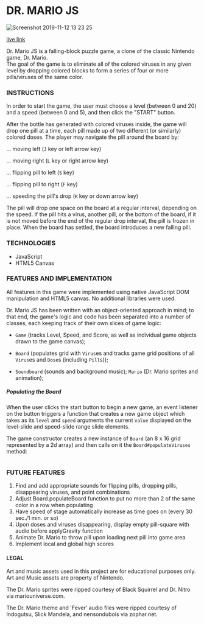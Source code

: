 # DR. MARIO JS

![Screenshot 2019-11-12 13 23 25](https://user-images.githubusercontent.com/52052943/68712487-af03b600-0550-11ea-8b34-9feb57a93bc0.png)

[live link](https://kedholmmoch.github.io/Dr-Mario-JS/)

Dr. Mario JS is a falling-block puzzle game, a clone of the classic Nintendo game, Dr. Mario.     
The goal of the game is to eliminate all of the colored viruses in any given level
by dropping colored blocks to form a series of four or more pills/viruses of the same color.


### INSTRUCTIONS

In order to start the game, the user must choose a level (between 0 and 20) and a speed
(between 0 and 5), and then click the "START" button.

After the bottle has generated with colored viruses inside, the game will drop one pill
at a time, each pill made up of two different (or similarly) colored doses. The player
may navigate the pill around the board by:

... moving left (`J` key or left arrow key)

... moving right (`L` key or right arrow key)

... flipping pill to left (`S` key)

... flipping pill to right (`F` key)

... speeding the pill's drop (`K` key or down arrow key)


The pill will drop one space on the board at a regular interval, depending on the
speed. 
If the pill hits a virus, another pill, or the bottom of the board, if it
is not moved before the end of the regular drop interval, the pill is frozen in
place. 
When the board has settled, the board introduces a new falling pill.


### TECHNOLOGIES

- JavaScript
- HTML5 Canvas


### FEATURES AND IMPLEMENTATION

All features in this game were implemented using native JavaScript DOM manipulation 
and HTML5 canvas. No additional libraries were used.

Dr. Mario JS has been written with an object-oriented approach in mind; to that end, the game's logic and
code has been separated into a number of classes, each keeping track of their own slices of game logic:

- `Game` (tracks Level, Speed, and Score, as well as individual game objects drawn to the game canvas);
- `Board` (populates grid with `Virus`es and tracks game grid positions of all `Virus`es and `Dose`s (including `Pill`s));

- `Soundboard` (sounds and background music); `Mario` (Dr. Mario sprites and animation);

##### Populating the Board

When the user clicks the start button to begin a new game, an event listener on the button triggers a
function that creates a new game object which takes as its `level` and `speed` arguments the current
`value` displayed on the level-slide and speed-slide range slide elements. 

The game constructor creates a new instance of `Board` (an 8 x 16 grid represented by a 2d array) 
and then calls on it the `Board#populateViruses` method:

```javascript

```


### FUTURE FEATURES

1. Find and add appropriate sounds for flipping pills, dropping pills, disappearing viruses, and point combinations
2. Adjust Board.populateBoard function to put no more than 2 of the same color in a row when populating
3. Have speed of stage automatically increase as time goes on (every 30 sec./1 min. or so)
4. Upon doses and viruses disappearing, display empty pill-square with audio before applyGravity function
5. Animate Dr. Mario to throw pill upon loading next pill into game area
6. Implement local and global high scores


#### LEGAL

Art and music assets used in this project are for educational purposes only. Art and Music assets are property of Nintendo.

The Dr. Mario sprites were ripped courtesy of Black Squirrel and Dr. Nitro via mariouniverse.com.

The Dr. Mario theme and 'Fever' audio files were ripped courtesy of Indogutsu, Slick Mandela, and nensondubois via zophar.net.